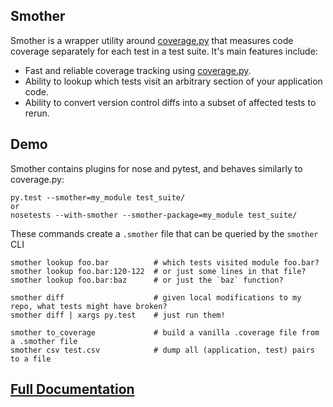 ## Smother

Smother is a wrapper utility around [coverage.py](https://coverage.readthedocs.io/en/coverage-4.1/) that measures code coverage
separately for each test in a test suite. It's main features include:

 * Fast and reliable coverage tracking using [coverage.py](https://coverage.readthedocs.io/en/coverage-4.1/).
 * Ability to lookup which tests visit an arbitrary section of your application code.
 * Ability to convert version control diffs into a subset of affected tests to rerun.
 
## Demo

Smother contains plugins for nose and pytest, and behaves similarly to coverage.py:

```
py.test --smother=my_module test_suite/
or
nosetests --with-smother --smother-package=my_module test_suite/
```

These commands create a `.smother` file that can be queried by the `smother` CLI

```
smother lookup foo.bar          # which tests visited module foo.bar?
smother lookup foo.bar:120-122  # or just some lines in that file?
smother lookup foo.bar:baz      # or just the `baz` function?

smother diff                    # given local modifications to my repo, what tests might have broken?
smother diff | xargs py.test    # just run them!

smother to_coverage             # build a vanilla .coverage file from a .smother file
smother csv test.csv            # dump all (application, test) pairs to a file
```

## [Full Documentation](http://smother.readthedocs.io/en/latest/)